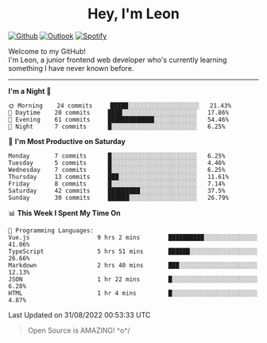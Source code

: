 <h1 align="center">Hey, I'm Leon</h1>

[![Github](https://img.shields.io/badge/-Github-000?style=flat&logo=Github&logoColor=white)](https://github.com/ooohmydawn)
[![Outlook](https://img.shields.io/badge/-Outlook-0078D4?style=flat&logo=Microsoft-Outlook&logoColor=white)](mailto:ooohmydawn@hotmail.com)
[![Spotify](https://img.shields.io/badge/-Spotify-1DB954?style=flat&logo=Spotify&logoColor=white)](https://open.spotify.com/user/tkf5c7q582tnbk7v0t9d3fsqq)
&nbsp;

Welcome to my GitHub! <br/>
I'm Leon, a junior frontend web developer who's currently learning something I have never known before.

***

<!--START_SECTION:waka-->
**I'm a Night 🦉** 

```text
🌞 Morning    24 commits     █████░░░░░░░░░░░░░░░░░░░░   21.43% 
🌆 Daytime    20 commits     ████░░░░░░░░░░░░░░░░░░░░░   17.86% 
🌃 Evening    61 commits     █████████████░░░░░░░░░░░░   54.46% 
🌙 Night      7 commits      █░░░░░░░░░░░░░░░░░░░░░░░░   6.25%

```
📅 **I'm Most Productive on Saturday** 

```text
Monday       7 commits      █░░░░░░░░░░░░░░░░░░░░░░░░   6.25% 
Tuesday      5 commits      █░░░░░░░░░░░░░░░░░░░░░░░░   4.46% 
Wednesday    7 commits      █░░░░░░░░░░░░░░░░░░░░░░░░   6.25% 
Thursday     13 commits     ███░░░░░░░░░░░░░░░░░░░░░░   11.61% 
Friday       8 commits      █░░░░░░░░░░░░░░░░░░░░░░░░   7.14% 
Saturday     42 commits     █████████░░░░░░░░░░░░░░░░   37.5% 
Sunday       30 commits     ██████░░░░░░░░░░░░░░░░░░░   26.79%

```


📊 **This Week I Spent My Time On** 

```text
💬 Programming Languages: 
Vue.js                   9 hrs 2 mins        ██████████░░░░░░░░░░░░░░░   41.06% 
TypeScript               5 hrs 51 mins       ██████░░░░░░░░░░░░░░░░░░░   26.66% 
Markdown                 2 hrs 40 mins       ███░░░░░░░░░░░░░░░░░░░░░░   12.13% 
JSON                     1 hr 22 mins        █░░░░░░░░░░░░░░░░░░░░░░░░   6.28% 
HTML                     1 hr 4 mins         █░░░░░░░░░░░░░░░░░░░░░░░░   4.87%

```


 Last Updated on 31/08/2022 00:53:33 UTC
<!--END_SECTION:waka-->


> Open Source is AMAZING! \^o^/
